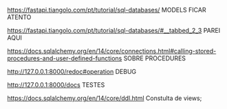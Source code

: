 https://fastapi.tiangolo.com/pt/tutorial/sql-databases/ MODELS FICAR ATENTO

https://fastapi.tiangolo.com/pt/tutorial/sql-databases/#__tabbed_2_3 PAREI AQUI

https://docs.sqlalchemy.org/en/14/core/connections.html#calling-stored-procedures-and-user-defined-functions SOBRE PROCEDURES

http://127.0.0.1:8000/redoc#operation DEBUG

http://127.0.0.1:8000/docs TESTES

https://docs.sqlalchemy.org/en/14/core/ddl.html Constulta de views;